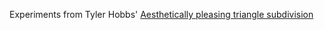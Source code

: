 Experiments from Tyler Hobbs' [Aesthetically pleasing triangle subdivision](https://tylerxhobbs.com/essays/2017/aesthetically-pleasing-triangle-subdivision)
